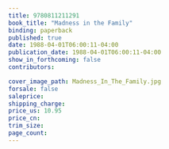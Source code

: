 ```yaml
---
title: 9780811211291
book_title: "Madness in the Family"
binding: paperback
published: true
date: 1988-04-01T06:00:11-04:00
publication_date: 1988-04-01T06:00:11-04:00
show_in_forthcoming: false
contributors:

cover_image_path: Madness_In_The_Family.jpg
forsale: false
saleprice:
shipping_charge:
price_us: 10.95
price_cn:
trim_size:
page_count:
---
```


